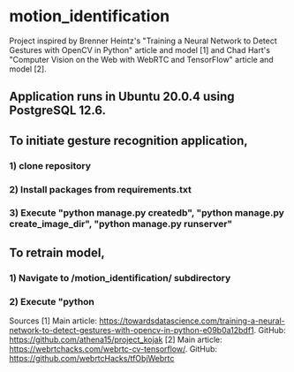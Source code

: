 # motion_identification

Project inspired by Brenner Heintz's "Training a Neural Network to Detect Gestures with OpenCV in Python" article and model [1] and Chad Hart's "Computer Vision on the Web with WebRTC and TensorFlow" article and model [2]. 

## Application runs in Ubuntu 20.0.4 using PostgreSQL 12.6.

## To initiate gesture recognition application,
### 1) clone repository
### 2) Install packages from requirements.txt
### 3) Execute "python manage.py createdb", "python manage.py create_image_dir", "python manage.py runserver"

## To retrain model,
### 1) Navigate to /motion_identification/ subdirectory
### 2) Execute "python 

Sources
[1] Main article: https://towardsdatascience.com/training-a-neural-network-to-detect-gestures-with-opencv-in-python-e09b0a12bdf1. GitHub: https://github.com/athena15/project_kojak
[2] Main article: https://webrtchacks.com/webrtc-cv-tensorflow/. GitHub: https://github.com/webrtcHacks/tfObjWebrtc